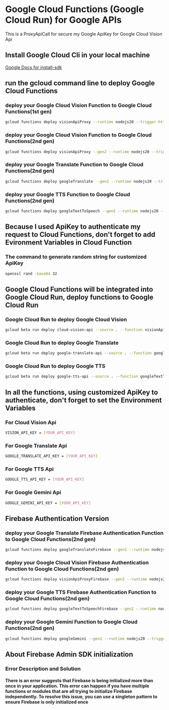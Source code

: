 # Google Cloud Functions (Google Cloud Run) for Google APIs

This is a ProxyApiCall for secure my Google ApiKey for Google Cloud Vision Api

## Install Google Cloud Cli in your local machine

[Google Docs for install-sdk](https://cloud.google.com/sdk/docs/install-sdk)

## run the gcloud command line to deploy Google Cloud Functions

### deploy your Google Cloud Vision Function to Google Cloud Functions(1st gen)

```bash
gcloud functions deploy visionApiProxy --runtime nodejs20 --trigger-http --allow-unauthenticated
```

### deploy your Google Cloud Vision Function to Google Cloud Functions(2nd gen)

```bash
gcloud functions deploy visionApiProxy --gen2 --runtime nodejs20 --trigger-http --allow-unauthenticated
```

### deploy your Google Translate Function to Google Cloud Functions(2nd gen)

```bash
gcloud functions deploy googleTranslate --gen2 --runtime nodejs20 --trigger-http --allow-unauthenticated
```

### deploy your Google TTS Function to Google Cloud Functions(2nd gen)

```bash
gcloud functions deploy googleTextToSpeech --gen2 --runtime nodejs20 --trigger-http --allow-unauthenticated
```

## Because I used ApiKey to authenticate my request to Cloud Functions, don't forget to add Evironment Variables in Cloud Function

### The command to generate random string for customized ApiKey

```bash
openssl rand -base64 32
```

## Google Cloud Functions will be integrated into Google Cloud Run, deploy functions to Google Cloud Run

### Google Cloud Run to deploy Google Cloud Vision

```bash
gcloud beta run deploy cloud-vision-api --source . --function visionApiProxy --base-image nodejs20
```

### Google Cloud Run to deploy Google Translate

```bash
gcloud beta run deploy google-translate-api --source . --function googleTranslate --base-image nodejs20
```

### Google Cloud Run to deploy Google TTS

```bash
gcloud beta run deploy google-tts-api --source . --function googleTextToSpeech --base-image nodejs20
```

## In all the functions, using customized ApiKey to authenticate, don't forget to set the Environment Variables

### For Cloud Vision Api

```bash
VISION_API_KEY = [YOUR_API_KEY]
```

### For Google Translate Api

```bash
GOOGLE_TRANSLATE_API_KEY = [YOUR_API_KEY]
```

### For Google TTS Api

```bash
GOOGLE_TTS_API_KEY = [YOUR_API_KEY]
```

### For Google Gemini Api

```bash
GOOGLE_GEMINI_API_KEY = [YOUR_API_KEY]
```

## Firebase Authentication Version

### deploy your Google Translate Firebase Authentication Function to Google Cloud Functions(2nd gen)

```bash
gcloud functions deploy googleTranslateFirebase --gen2 --runtime nodejs20 --trigger-http --allow-unauthenticated
```

### deploy your Google Cloud Vision Firebase Authentication Function to Google Cloud Functions(2nd gen)

```bash
gcloud functions deploy visionApiProxyFirebase --gen2 --runtime nodejs20 --trigger-http --allow-unauthenticated
```

### deploy your Google TTS Firebase Authentication Function to Google Cloud Functions(2nd gen)

```bash
gcloud functions deploy googleTextToSpeechFirebase --gen2 --runtime nodejs20 --trigger-http --allow-unauthenticated
```

### deploy your Google Gemini Function to Google Cloud Functions(2nd gen)

```bash
gcloud functions deploy googleGemini --gen2 --runtime nodejs20 --trigger-http --allow-unauthenticated
```

## About Firebase Admin SDK initialization

### Error Description and Solution

#### There is an error suggests that Firebase is being initialized more than once in your application. This error can happen if you have multiple functions or modules that are all trying to initialize Firebase independently. To resolve this issue, you can use a singleton pattern to ensure Firebase is only initialized once

